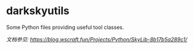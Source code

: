 # darkskyutils
Some Python files providing useful tool classes.

*文档参见: https://blog.wscraft.fun/Projects/Python/SkyLib-8b17b5a289c1/*